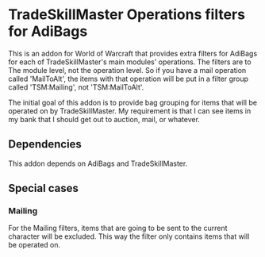 # TradeSkillMaster Operations filters for AdiBags

This is an addon for World of Warcraft that provides extra filters for AdiBags
for each of TradeSkillMaster's main modules' operations. The filters are to The
module level, not the operation level. So if you have a mail operation called
'MailToAlt', the items with that operation will be put in a filter group called
'TSM:Mailing', not 'TSM:MailToAlt'.

The initial goal of this addon is to provide bag grouping for items that will
be operated on by TradeSkillMaster. My requirement is that I can see items in
my bank that I should get out to auction, mail, or whatever.

## Dependencies

This addon depends on AdiBags and TradeSkillMaster.

## Special cases

### Mailing

For the Mailing filters, items that are going to be sent to the current
character will be excluded. This way the filter only contains items that will
be operated on.